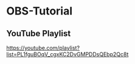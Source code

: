 # OBS-Tutorial

## YouTube Playlist

https://youtube.com/playlist?list=PL1fguBOqV_cgxKC2DvGMPDDsQEbp2Qc8t
